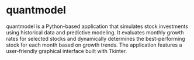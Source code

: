 # quantmodel
quantmodel is a Python-based application that simulates stock investments using historical data and predictive modeling. It evaluates monthly growth rates for selected stocks and dynamically determines the best-performing stock for each month based on growth trends. The application features a user-friendly graphical interface built with Tkinter.
